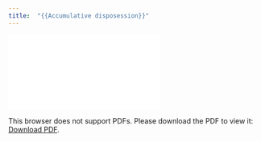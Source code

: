 ```yaml
---
title:  "{{Accumulative disposession}}"
---
```



<object data="/assets/theory/Lees-White-accumulativedisposession.pdf" type="application/pdf" width="700px" height="700px">
    <embed src="/assets/theory/Lees-White-accumulativedisposession.pdf">
        <p>This browser does not support PDFs. Please download the PDF to view it: <a href="/assets/theory/Lees-White-accumulativedisposession.pdf">Download PDF</a>.</p>
</object>

